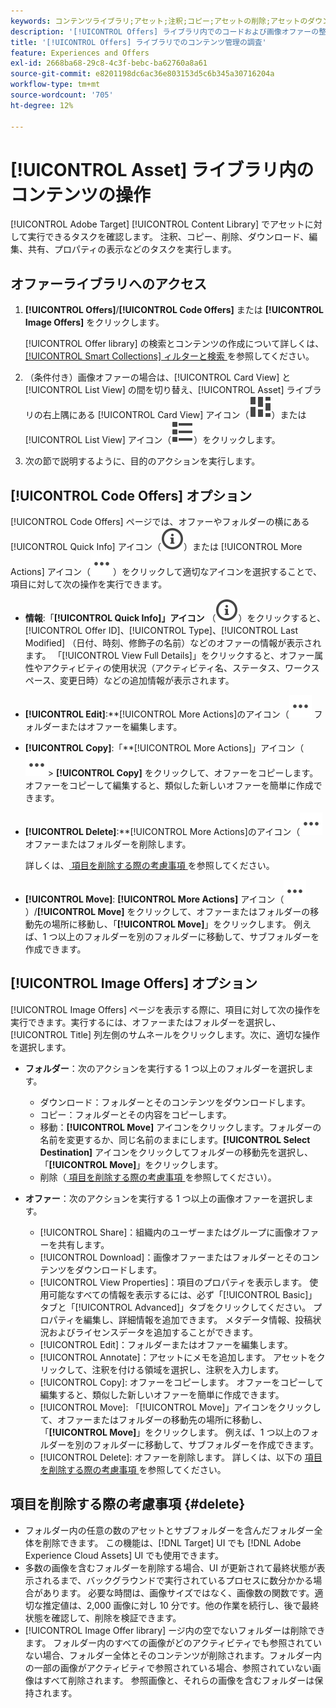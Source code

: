 ```yaml
---
keywords: コンテンツライブラリ;アセット;注釈;コピー;アセットの削除;アセットのダウンロード;コンテンツの編集;カードの共有;コンテンツプロパティの表示
description: '[!UICONTROL Offers] ライブラリ内でのコードおよび画像オファーの整理と最適化。'
title: '[!UICONTROL Offers] ライブラリでのコンテンツ管理の調査'
feature: Experiences and Offers
exl-id: 2668ba68-29c8-4c3f-bebc-ba62760a8a61
source-git-commit: e8201198dc6ac36e803153d5c6b345a30716204a
workflow-type: tm+mt
source-wordcount: '705'
ht-degree: 12%

---
```


# [!UICONTROL Asset] ライブラリ内のコンテンツの操作

[!UICONTROL Adobe Target] [!UICONTROL Content Library] でアセットに対して実行できるタスクを確認します。 注釈、コピー、削除、ダウンロード、編集、共有、プロパティの表示などのタスクを実行します。

## オファーライブラリへのアクセス

1. **[!UICONTROL Offers]**/**[!UICONTROL Code Offers]** または **[!UICONTROL Image Offers]** をクリックします。

   [!UICONTROL Offer library] の検索とコンテンツの作成について詳しくは、[[!UICONTROL Smart Collections] ィルターと検索 ](/help/main/c-experiences/c-manage-content/filter-and-search-content.md#concept_3B59B8F025BF4CEA82ECC5199D365276) を参照してください。

1. （条件付き）画像オファーの場合は、[!UICONTROL Card View] と [!UICONTROL List View] の間を切り替え、[!UICONTROL Asset] ライブラリの右上隅にある [!UICONTROL Card View] アイコン（![ カード表示アイコン ](/help/main/assets/icons/ViewCard.svg)）または [!UICONTROL List View] アイコン（![ リスト表示アイコン ](/help/main/assets/icons/ViewList.svg)）をクリックします。

1. 次の節で説明するように、目的のアクションを実行します。

## [!UICONTROL Code Offers] オプション

[!UICONTROL Code Offers] ページでは、オファーやフォルダーの横にある [!UICONTROL Quick Info] アイコン（![ クイック情報アイコン ](/help/main/assets/icons/InfoOutline.svg)）または [!UICONTROL More Actions] アイコン（![ その他のアクション アイコン ](/help/main/assets/icons/MoreSmallList.svg)）をクリックして適切なアイコンを選択することで、項目に対して次の操作を実行できます。

* **情報**:「**[!UICONTROL Quick Info]」アイコン** （![ クイック情報アイコン ](/help/main/assets/icons/InfoOutline.svg)）をクリックすると、[!UICONTROL Offer ID]、[!UICONTROL Type]、[!UICONTROL Last Modified] （日付、時刻、修飾子の名前）などのオファーの情報が表示されます。 「[!UICONTROL View Full Details]」をクリックすると、オファー属性やアクティビティの使用状況（アクティビティ名、ステータス、ワークスペース、変更日時）などの追加情報が表示されます。
* **[!UICONTROL Edit]**:**[!UICONTROL More Actions]のアイコン（![ その他のアクション**）/**[!UICONTROL Edit]** をクリックして ](/help/main/assets/icons/MoreSmallList.svg) フォルダーまたはオファーを編集します。
* **[!UICONTROL Copy]**:「**[!UICONTROL More Actions]」アイコン（![ その他のアクション**） ](/help/main/assets/icons/MoreSmallList.svg)> **[!UICONTROL Copy]** をクリックして、オファーをコピーします。 オファーをコピーして編集すると、類似した新しいオファーを簡単に作成できます。
* **[!UICONTROL Delete]**:**[!UICONTROL More Actions]のアイコン（![ その他のアクション**）/**[!UICONTROL Delete]** をクリックして ](/help/main/assets/icons/MoreSmallList.svg) オファーまたはフォルダーを削除します。

  詳しくは、[ 項目を削除する際の考慮事項 ](#delete) を参照してください。

* **[!UICONTROL Move]**: **[!UICONTROL More Actions]** アイコン（![ その他のアクション アイコン ](/help/main/assets/icons/MoreSmallList.svg)）/**[!UICONTROL Move]** をクリックして、オファーまたはフォルダーの移動先の場所に移動し、「**[!UICONTROL Move]**」をクリックします。 例えば、1 つ以上のフォルダーを別のフォルダーに移動して、サブフォルダーを作成できます。

## [!UICONTROL Image Offers] オプション

[!UICONTROL Image Offers] ページを表示する際に、項目に対して次の操作を実行できます。実行するには、オファーまたはフォルダーを選択し、[!UICONTROL Title] 列左側のサムネールをクリックします。次に、適切な操作を選択します。

* **フォルダー**：次のアクションを実行する 1 つ以上のフォルダーを選択します。

   * ダウンロード：フォルダーとそのコンテンツをダウンロードします。
   * コピー：フォルダーとその内容をコピーします。
   * 移動：**[!UICONTROL Move]** アイコンをクリックします。フォルダーの名前を変更するか、同じ名前のままにします。**[!UICONTROL Select Destination]** アイコンをクリックしてフォルダーの移動先を選択し、「**[!UICONTROL Move]**」をクリックします。
   * 削除（[ 項目を削除する際の考慮事項 ](#delete) を参照してください）。

* **オファー**：次のアクションを実行する 1 つ以上の画像オファーを選択します。

   * [!UICONTROL Share]：組織内のユーザーまたはグループに画像オファーを共有します。
   * [!UICONTROL Download]：画像オファーまたはフォルダーとそのコンテンツをダウンロードします。
   * [!UICONTROL View Properties]：項目のプロパティを表示します。 使用可能なすべての情報を表示するには、必ず「[!UICONTROL Basic]」タブと「[!UICONTROL Advanced]」タブをクリックしてください。 プロパティを編集し、詳細情報を追加できます。 メタデータ情報、投稿状況およびライセンスデータを追加することができます。
   * [!UICONTROL Edit]：フォルダーまたはオファーを編集します。
   * [!UICONTROL Annotate]：アセットにメモを追加します。 アセットをクリックして、注釈を付ける領域を選択し、注釈を入力します。
   * [!UICONTROL Copy]: オファーをコピーします。 オファーをコピーして編集すると、類似した新しいオファーを簡単に作成できます。
   * [!UICONTROL Move]: 「[!UICONTROL Move]」アイコンをクリックして、オファーまたはフォルダーの移動先の場所に移動し、「**[!UICONTROL Move]**」をクリックします。 例えば、1 つ以上のフォルダーを別のフォルダーに移動して、サブフォルダーを作成できます。
   * [!UICONTROL Delete]: オファーを削除します。 詳しくは、以下の [ 項目を削除する際の考慮事項 ](#delete) を参照してください。

## 項目を削除する際の考慮事項 {#delete}

* フォルダー内の任意の数のアセットとサブフォルダーを含んだフォルダー全体を削除できます。 この機能は、[!DNL Target] UI でも [!DNL Adobe Experience Cloud Assets] UI でも使用できます。
* 多数の画像を含むフォルダーを削除する場合、UI が更新されて最終状態が表示されるまで、バックグラウンドで実行されているプロセスに数分かかる場合があります。 必要な時間は、画像サイズではなく、画像数の関数です。適切な推定値は、2,000 画像に対し 10 分です。他の作業を続行し、後で最終状態を確認して、削除を検証できます。
* [!UICONTROL Image Offer library] ージ内の空でないフォルダーは削除できます。 フォルダー内のすべての画像がどのアクティビティでも参照されていない場合、フォルダー全体とそのコンテンツが削除されます。フォルダー内の一部の画像がアクティビティで参照されている場合、参照されていない画像はすべて削除されます。 参照画像と、それらの画像を含むフォルダーは保持されます。